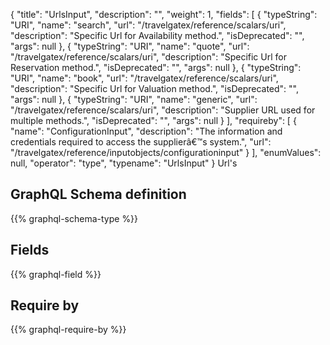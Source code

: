 {
  "title": "UrlsInput",
  "description": "",
  "weight": 1,
  "fields": [
    {
      "typeString": "URI",
      "name": "search",
      "url": "/travelgatex/reference/scalars/uri",
      "description": "Specific Url for Availability method.",
      "isDeprecated": "",
      "args": null
    },
    {
      "typeString": "URI",
      "name": "quote",
      "url": "/travelgatex/reference/scalars/uri",
      "description": "Specific Url for Reservation method.",
      "isDeprecated": "",
      "args": null
    },
    {
      "typeString": "URI",
      "name": "book",
      "url": "/travelgatex/reference/scalars/uri",
      "description": "Specific Url for Valuation method.",
      "isDeprecated": "",
      "args": null
    },
    {
      "typeString": "URI",
      "name": "generic",
      "url": "/travelgatex/reference/scalars/uri",
      "description": "Supplier URL used for multiple methods.",
      "isDeprecated": "",
      "args": null
    }
  ],
  "requireby": [
    {
      "name": "ConfigurationInput",
      "description": "The information and credentials required to access the supplierâ€™s system.",
      "url": "/travelgatex/reference/inputobjects/configurationinput"
    }
  ],
  "enumValues": null,
  "operator": "type",
  "typename": "UrlsInput"
}
Url's
## GraphQL Schema definition

{{% graphql-schema-type %}}

## Fields

{{% graphql-field %}}

## Require by

{{% graphql-require-by %}}
